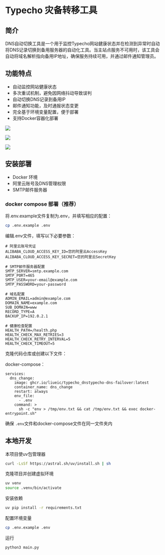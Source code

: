 # Typecho 灾备转移工具

## 简介

DNS自动切换工具是一个用于监控Typecho网站健康状态并在检测到异常时自动将DNS记录切换到备用服务器的自动化工具。当主站点服务不可用时，该工具会自动将域名解析指向备用IP地址，确保服务持续可用，并通过邮件通知管理员。

## 功能特点

- 自动监控网站健康状态
- 多次重试机制，避免因网络抖动导致误判
- 自动切换DNS记录到备用IP
- 邮件通知功能，及时通报状态变更
- 完全基于环境变量配置，便于部署
- 支持Docker容器化部署

![](https://s3.juniortree.com/pic/2025/06/0bfc6c6e2fe8b574772303af7a6c4ee2.webp)

![](https://s3.juniortree.com/pic/2025/06/f2dbe6fa42031d0deb40ca6fa54b09c8.webp)

![](https://s3.juniortree.com/pic/2025/06/f4cd3ab7651c9618e0c3ecaf0d334784.webp)

## 安装部署

- Docker 环境
- 阿里云账号及DNS管理权限
- SMTP邮件服务器

### docker compose 部署（推荐）

将.env.example文件复制为.env，并填写相应的配置：

```bash
cp .env.example .env
```

编辑.env文件，填写以下必要参数：

```
# 阿里云账号凭证
ALIBABA_CLOUD_ACCESS_KEY_ID=您的阿里云AccessKey
ALIBABA_CLOUD_ACCESS_KEY_SECRET=您的阿里云SecretKey

# SMTP邮件服务器配置
SMTP_SERVER=smtp.example.com
SMTP_PORT=465
SMTP_USER=your-email@example.com
SMTP_PASSWORD=your-password

# 域名配置
ADMIN_EMAIL=admin@example.com
DOMAIN_NAME=example.com
SUB_DOMAIN=www
RECORD_TYPE=A
BACKUP_IP=192.0.2.1

# 健康检查配置
HEALTH_PATH=/health.php
HEALTH_CHECK_MAX_RETRIES=3
HEALTH_CHECK_RETRY_INTERVAL=5
HEALTH_CHECK_TIMEOUT=5
```

克隆代码仓库或创建以下文件：

docker-compose：

```
services:
  dns_change:
    image: ghcr.io/liueic/typecho_dnstypecho-dns-failover:latest
    container_name: dns_change
    restart: always
    env_file:
      - .env
    command: >
      sh -c "env > /tmp/env.txt && cat /tmp/env.txt && exec docker-entrypoint.sh"
```

确保 `.env`文件和docker-compose文件在同一文件夹内

## 本地开发

本项目使uv包管理器

```bash
curl -LsSf https://astral.sh/uv/install.sh | sh
```

克隆项目并创建虚拟环境

```bash
uv venv
source .venv/bin/activate
```

安装依赖

```bash
uv pip install -r requirements.txt
```

配置环境变量

```bash
cp .env.example .env
```

运行

```bash
python3 main.py
```